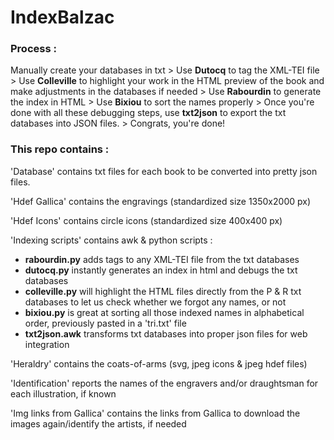 # IndexBalzac

### Process :
Manually create your databases in txt > Use **Dutocq** to tag the XML-TEI file > Use **Colleville** to highlight your work in the HTML preview of the book and make adjustments in the databases if needed > Use **Rabourdin** to generate the index in HTML > Use **Bixiou** to sort the names properly > Once you're done with all these debugging steps, use **txt2json** to export the txt databases into JSON files. > Congrats, you're done!

### This repo contains :

'Database' contains txt files for each book to be converted into pretty json files.

'Hdef Gallica' contains the engravings (standardized size 1350x2000 px)

'Hdef Icons' contains circle icons (standardized size 400x400 px)

'Indexing scripts' contains awk & python scripts :

- **rabourdin.py** adds <persName> tags to any XML-TEI file from the txt databases
- **dutocq.py** instantly generates an index in html and debugs the txt databases
- **colleville.py** will highlight the HTML files directly from the P & R txt databases to let us check whether we forgot any names, or not
- **bixiou.py** is great at sorting all those indexed names in alphabetical order, previously pasted in a 'tri.txt' file
- **txt2json.awk** transforms txt databases into proper json files for web integration
  
 'Heraldry' contains the coats-of-arms (svg, jpeg icons & jpeg hdef files)

'Identification' reports the names of the engravers and/or draughtsman for each illustration, if known

'Img links from Gallica' contains the links from Gallica to download the images again/identify the artists, if needed
